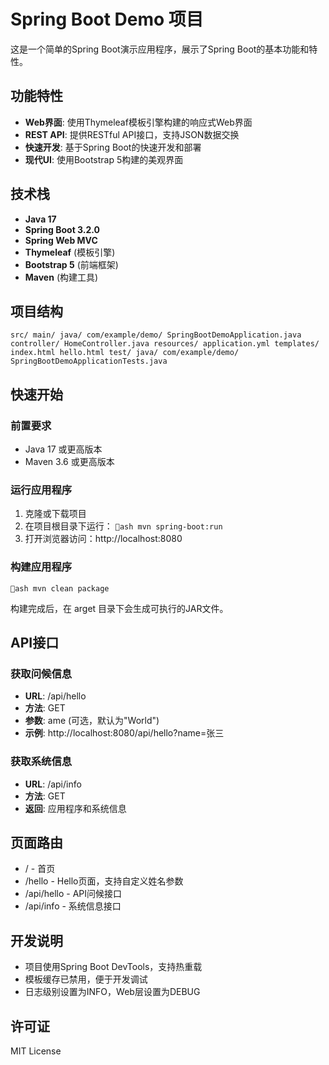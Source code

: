 ﻿# Spring Boot Demo 项目

这是一个简单的Spring Boot演示应用程序，展示了Spring Boot的基本功能和特性。

## 功能特性

-  **Web界面**: 使用Thymeleaf模板引擎构建的响应式Web界面
-  **REST API**: 提供RESTful API接口，支持JSON数据交换
-  **快速开发**: 基于Spring Boot的快速开发和部署
-  **现代UI**: 使用Bootstrap 5构建的美观界面

## 技术栈

- **Java 17**
- **Spring Boot 3.2.0**
- **Spring Web MVC**
- **Thymeleaf** (模板引擎)
- **Bootstrap 5** (前端框架)
- **Maven** (构建工具)

## 项目结构

`
src/
 main/
    java/
       com/example/demo/
           SpringBootDemoApplication.java
           controller/
               HomeController.java
    resources/
        application.yml
        templates/
            index.html
            hello.html
 test/
     java/
         com/example/demo/
             SpringBootDemoApplicationTests.java
`

## 快速开始

### 前置要求

- Java 17 或更高版本
- Maven 3.6 或更高版本

### 运行应用程序

1. 克隆或下载项目
2. 在项目根目录下运行：
   `ash
   mvn spring-boot:run
   `
3. 打开浏览器访问：http://localhost:8080

### 构建应用程序

`ash
mvn clean package
`

构建完成后，在 	arget 目录下会生成可执行的JAR文件。

## API接口

### 获取问候信息
- **URL**: /api/hello
- **方法**: GET
- **参数**: 
ame (可选，默认为"World")
- **示例**: http://localhost:8080/api/hello?name=张三

### 获取系统信息
- **URL**: /api/info
- **方法**: GET
- **返回**: 应用程序和系统信息

## 页面路由

- / - 首页
- /hello - Hello页面，支持自定义姓名参数
- /api/hello - API问候接口
- /api/info - 系统信息接口

## 开发说明

- 项目使用Spring Boot DevTools，支持热重载
- 模板缓存已禁用，便于开发调试
- 日志级别设置为INFO，Web层设置为DEBUG

## 许可证

MIT License
